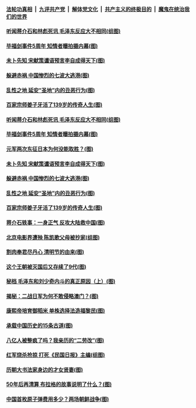 

####  [法轮功真相](../../../../basic/blob/master/README.md?t=04061902) &nbsp;|&nbsp; [九评共产党](../../../../9ping.md/blob/master/README.md?t=04061902) &nbsp;|&nbsp; [解体党文化](../../../../jtdwh.md/blob/master/README.md?t=04061902)  &nbsp;|&nbsp; [共产主义的终极目的](../../../../gczydzjmd.md/blob/master/README.md?t=04061902) &nbsp;|&nbsp; [魔鬼在统治我们的世界](../../../../mgztzwmdsj.md/blob/master/README.md?t=04061902) 

#### [听闻蒋介石和林彪死讯 毛泽东反应大不相同(组图)](../pages/p6/967662.md?t=04061902) 

#### [毕福剑事件5周年 知情者曝拍摄内幕(图)](../pages/p6/958960.md?t=04061902) 

#### [未卜先知 宋献策谶语预言李自成得天下(图)](../pages/p6/967693.md?t=04061902) 

#### [躲避赤祸 中国惨烈的七波大逃港(图)](../pages/p6/967129.md?t=04061902) 

#### [乱性之地 延安“圣地”内的丑恶行为(图)](../pages/p6/966676.md?t=04061902) 

#### [百家宗师姜子牙活了139岁的传奇人生(图)](../pages/p6/967773.md?t=04061902) 

#### [听闻蒋介石和林彪死讯 毛泽东反应大不相同(组图)](../pages/p6/967662.md?t=04061902) 

#### [毕福剑事件5周年 知情者曝拍摄内幕(图)](../pages/p6/958960.md?t=04061902) 

#### [元军两次东征日本为何没能取胜？(图)](../pages/p6/967694.md?t=04061902) 

#### [未卜先知 宋献策谶语预言李自成得天下(图)](../pages/p6/967693.md?t=04061902) 

#### [躲避赤祸 中国惨烈的七波大逃港(图)](../pages/p6/967129.md?t=04061902) 

#### [乱性之地 延安“圣地”内的丑恶行为(图)](../pages/p6/966676.md?t=04061902) 

#### [百家宗师姜子牙活了139岁的传奇人生(图)](../pages/p6/967773.md?t=04061902) 

#### [蒋介石轶事：一身正气 反攻大陆救中国(图)](../pages/p6/966696.md?t=04061902) 

#### [北京电影界遭殃 陈凯歌父母被抄家(组图)](../pages/p6/967217.md?t=04061902) 

#### [割肉奉君尽丹心 清明节的由来(图)](../pages/p6/966390.md?t=04061902) 

#### [这个王朝被灭国后又存续了9代(图)](../pages/p6/967688.md?t=04061902) 

#### [秘档 毛泽东和刘少奇内斗的真正原因（上）(图)](../pages/p6/966700.md?t=04061902) 

#### [揭秘：二战日军为何不敢侵略澳门？(图)](../pages/p6/966952.md?t=04061902) 

#### [康熙帝培育御稻米 单株选择法造福黎民(图)](../pages/p6/967612.md?t=04061902) 

#### [承载中国历史的15条古道(图)](../pages/p6/967381.md?t=04061902) 

#### [八亿人被整疯了吗？我亲历的“二劳改”(图)](../pages/p6/966720.md?t=04061902) 

#### [红军烧杀抢掠 打死《民国日报》主编(组图)](../pages/p6/966822.md?t=04061902) 

#### [历朝大书法家身边的才女贤妻(图)](../pages/p6/967380.md?t=04061902) 

#### [50年后再清算 布拉格的故事说明了什么？(图)](../pages/p6/967506.md?t=04061902) 

#### [中国首枚原子弹费用多少？两场朝鲜战争(图)](../pages/p6/966276.md?t=04061902) 

